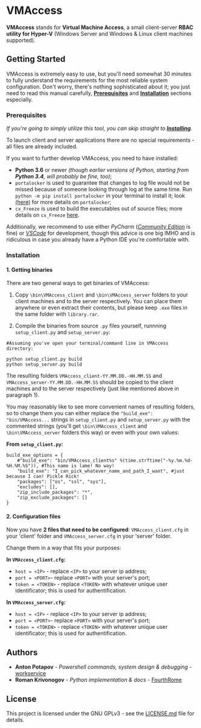# VMAccess

**VMAccess** stands for **Virtual Machine Access**, a small client-server **RBAC utility for Hyper-V** (Windows Server and Windows & Linux client machines supported).


## Getting Started

VMAccess is extremely easy to use, but you'll need somewhat 30 minutes to fully understand the requirements for the most reliable system configuration.
Don't worry, there's nothing sophisticated about it; you just need to read this manual carefully, [**Prerequisites**](#prerequisites) and [**Installation**](#installation) sections especially.


### Prerequisites

_If you're going to simply utilize this tool, you can skip straight to [**Installing**](README.md/#installation)._

To launch client and server applications there are no special requirements - all files are already included.

If you want to further develop VMAccess, you need to have installed:

- **Python 3.6** or newer _(though earlier versions of Python, starting from **Python 3.4**, will probably be fine, too)_;
- `portalocker` is used to guarantee that changes to log file would not be missed because of someone looking through log at the same time.
  Run `python -m pip install portalocker` in your terminal to install it;  look [(here)](https://pypi.python.org/pypi/portalocker) for more details on `portalocker`;
- `cx_Freeze` is used to build the executables out of source files; more details on `cx_Freeze` [here](https://anthony-tuininga.github.io/cx_Freeze/).

Additionally, we recommend to use either _PyCharm_ ([_Community Edition_](https://anthony-tuininga.github.io/cx_Freeze/) is fine) or [_VSCode_](https://code.visualstudio.com/Download) for development, though this advice is one big IMHO and is ridiculous in case you already have a Python IDE you're comfortable with.


### Installation

#### 1. Getting binaries

There are two general ways to get binaries of VMAccess:
  1. Copy `\bin\VMAccess_client` and `\bin\VMAccess_server` folders to your client machines and to the server respectively. You can place them anywhere or even extract their contents, but please keep `.exe` files in the same folder with `library.rar`.
  
  2. Compile the binaries from source `.py` files yourself, runnning `setup_client.py` and `setup_server.py`:

  ```
  #Assuming you've open your terminal/command line in VMAccess directory:

  python setup_client.py build
  python setup_server.py build
  ```

  The resulting folders `VMAccess_client-YY.MM.DD.-HH.MM.SS` and `VMAccess_server-YY.MM.DD.-HH.MM.SS` should be copied to the client machines and to the server respectively (just like mentioned above in paragraph 1).
  
  You may reasonably like to see more convenient names of resulting folders, so to change them you can either replace the `"build_exe": "bin/VMAccess...` strings in `setup_client.py` and `setup_server.py` with the commented strings (you'll get `\bin\VMAccess_client` and `\bin\VMAccess_server` folders this way) or even with your own values:

  **From `setup_client.py`:**
  ```
  build_exe_options = {
      #"build_exe": "bin/VMAccess_client%s" %(time.strftime("-%y.%m.%d-%H.%M.%S")), #This name is lame! No way!
      "build_exe": "I_can_pick_whatever_name_and_path_I_want", #just because I can! Pickle Rick!
      "packages": ["os", "ssl", "sys"],
      "excludes": [],
      "zip_include_packages": "*",
      "zip_exclude_packages": []
  }
  ``` 


#### 2. Configuration files

Now you have **2 files that need to be configured**: `VMAccess_client.cfg` in your 'client' folder and `VMAccess_server.cfg` in your 'server' folder.

Change them in a way that fits your purposes:

**In `VMAccess_client.cfg`:**
  - `host = <IP>` - replace `<IP>` to your server ip address;
  - `port = <PORT>`- replace `<PORT>` with your server's port;
  - `token = <TOKEN>` - replace `<TOKEN>` with whatever unique user identificator; this is used for authentification.

**In `VMAccess_server.cfg`:**
  - `host = <IP>` - replace `<IP>` to your server ip address;
  - `port = <PORT>`- replace `<PORT>` with your server's port;
  - `token = <TOKEN>` - replace `<TOKEN>` with whatever unique user identificator; this is used for authentification.
 


## Authors

* **Anton Potapov** - *Powershell commands, system design & debugging* - [workservice](https://github.com/workservice)
* **Roman Krivonogov** - *Python implementation & docs* - [FourthRome](https://github.com/FourthRome) 

## License

This project is licensed under the  GNU GPLv3 - see the [LICENSE.md](LICENSE.md) file for details.